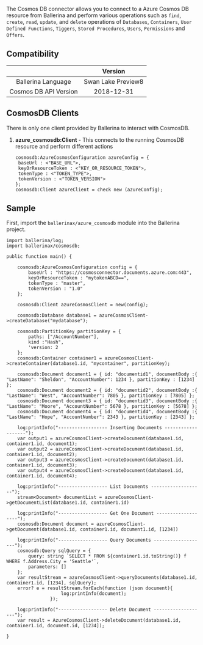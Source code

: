 The Cosmos DB connector allows you to connect to a Azure Cosmos DB resource from Ballerina and perform various operations such as `find`, `create`, `read`, `update`, and `delete` operations of `Databases`, `Containers`, `User Defined Functions`, `Tiggers`, `Stored Procedures`, `Users`, `Permissions` and `Offers`.

## Compatibility

|                       |      Version       |
| :-------------------: | :----------------: |
|  Ballerina Language   | Swan Lake Preview8 |
| Cosmos DB API Version |     2018-12-31     |

## CosmosDB Clients

There is only one client provided by Ballerina to interact with CosmosDB.

1. **azure_cosmosdb:Client** - This connects to the running CosmosDB resource and perform different actions

   ```ballerina
   cosmosdb:AzureCosmosConfiguration azureConfig = {
    baseUrl : <"BASE_URL">,
    keyOrResourceToken : <"KEY_OR_RESOURCE_TOKEN">,
    tokenType : <"TOKEN_TYPE">,
    tokenVersion : <"TOKEN_VERSION">
   };
   cosmosdb:Client azureClient = check new (azureConfig);
   ```

## Sample

First, import the `ballerinax/azure_cosmosdb` module into the Ballerina project.

```ballerina
import ballerina/log;
import ballerinax/cosmosdb;

public function main() {

    cosmosdb:AzureCosmosConfiguration config = {
        baseUrl : "https://cosmosconnector.documents.azure.com:443",
        keyOrResourceToken : "mytokenABCD==",
        tokenType : "master",
        tokenVersion : "1.0"
    };

    cosmosdb:Client azureCosmosClient = new(config);

    cosmosdb:Database database1 = azureCosmosClient->createDatabase("mydatabase");

    cosmosdb:PartitionKey partitionKey = {
        paths: ["/AccountNumber"],
        kind :"Hash",
        'version: 2
    };
    cosmosdb:Container container1 = azureCosmosClient->createContainer(database1.id, "mycontainer", partitionKey);

    cosmosdb:Document document1 = { id: "documentid1", documentBody :{ "LastName": "Sheldon", "AccountNumber": 1234 }, partitionKey : [1234] };
    cosmosdb:Document document2 = { id: "documentid2", documentBody :{ "LastName": "West", "AccountNumber": 7805 }, partitionKey : [7805] };
    cosmosdb:Document document3 = { id: "documentid3", documentBody :{ "LastName": "Moore", "AccountNumber": 5678 }, partitionKey : [5678] };
    cosmosdb:Document document4 = { id: "documentid4", documentBody :{ "LastName": "Hope", "AccountNumber": 2343 }, partitionKey : [2343] };

    log:printInfo("------------------ Inserting Documents -------------------");
    var output1 = azureCosmosClient->createDocument(database1.id, container1.id, document1);
    var output2 = azureCosmosClient->createDocument(database1.id, container1.id, document2);
    var output3 = azureCosmosClient->createDocument(database1.id, container1.id, document3);
    var output4 = azureCosmosClient->createDocument(database1.id, container1.id, document4);

    log:printInfo("------------------ List Documents -------------------");
    stream<Document> documentList = azureCosmosClient->getDocumentList(database1.id, container1.id)

    log:printInfo("------------------ Get One Document -------------------");
    cosmosdb:Document document = azureCosmosClient->getDocument(database1.id, container1.id, document1.id, [1234])

    log:printInfo("------------------ Query Documents -------------------");
    cosmosdb:Query sqlQuery = {
        query: string `SELECT * FROM ${container1.id.toString()} f WHERE f.Address.City = 'Seattle'`,
        parameters: []
    };
    var resultStream = azureCosmosClient->queryDocuments(database1.id, container1.id, [1234], sqlQuery);
    error? e = resultStream.forEach(function (json document){
                    log:printInfo(document);
                });    

    log:printInfo("------------------ Delete Document -------------------");
    var result = AzureCosmosClient->deleteDocument(database1.id, container1.id, document.id, [1234]);

}
```
